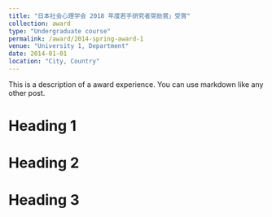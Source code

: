 ```yaml
---
title: "日本社会心理学会 2018 年度若手研究者奨励賞」受賞"
collection: award
type: "Undergraduate course"
permalink: /award/2014-spring-award-1
venue: "University 1, Department"
date: 2014-01-01
location: "City, Country"
---
```


This is a description of a award experience. You can use markdown like any other post.

Heading 1
======

Heading 2
======

Heading 3
======
